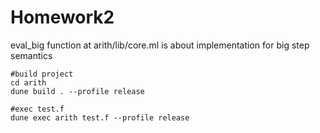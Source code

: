 # Homework2
eval_big function at arith/lib/core.ml is about implementation for big step semantics

```
#build project
cd arith 
dune build . --profile release
```

```
#exec test.f
dune exec arith test.f --profile release
```  

